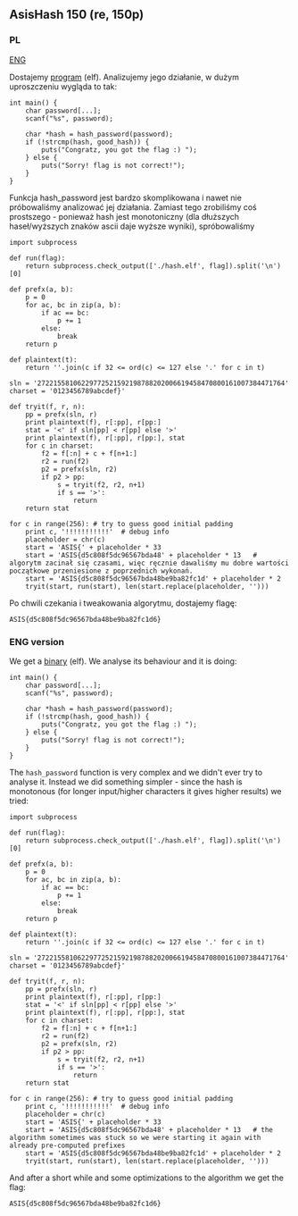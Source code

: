 ﻿## AsisHash 150 (re, 150p)

### PL
[ENG](#eng-version)

Dostajemy [program](./hash.elf) (elf). Analizujemy jego działanie, w dużym uproszczeniu wygląda to tak:

    int main() {
        char password[...];
        scanf("%s", password);

        char *hash = hash_password(password);
        if (!strcmp(hash, good_hash)) {
            puts("Congratz, you got the flag :) ");
        } else {
            puts("Sorry! flag is not correct!");
        }
    }

Funkcja hash_password jest bardzo skomplikowana i nawet nie próbowaliśmy analizować jej działania. Zamiast tego zrobiliśmy coś prostszego - ponieważ
hash jest monotoniczny (dla dłuższych haseł/wyższych znaków ascii daje wyższe wyniki), spróbowaliśmy

    import subprocess

    def run(flag):
        return subprocess.check_output(['./hash.elf', flag]).split('\n')[0]

    def prefx(a, b):
        p = 0
        for ac, bc in zip(a, b):
            if ac == bc:
                p += 1
            else:
                break
        return p

    def plaintext(t):
        return ''.join(c if 32 <= ord(c) <= 127 else '.' for c in t)

    sln = '27221558106229772521592198788202006619458470800161007384471764'
    charset = '0123456789abcdef}'

    def tryit(f, r, n):
        pp = prefx(sln, r)
        print plaintext(f), r[:pp], r[pp:]
        stat = '<' if sln[pp] < r[pp] else '>'
        print plaintext(f), r[:pp], r[pp:], stat
        for c in charset:
            f2 = f[:n] + c + f[n+1:]
            r2 = run(f2)
            p2 = prefx(sln, r2)
            if p2 > pp:
                s = tryit(f2, r2, n+1)
                if s == '>':
                    return
        return stat

    for c in range(256): # try to guess good initial padding
        print c, '!!!!!!!!!!!'  # debug info
        placeholder = chr(c)
        start = 'ASIS{' + placeholder * 33
        start = 'ASIS{d5c808f5dc96567bda48' + placeholder * 13   # algorytm zacinał się czasami, więc ręcznie dawaliśmy mu dobre wartości początkowe przeniesione z poprzednich wykonań.
        start = 'ASIS{d5c808f5dc96567bda48be9ba82fc1d' + placeholder * 2
        tryit(start, run(start), len(start.replace(placeholder, '')))

Po chwili czekania i tweakowania algorytmu, dostajemy flagę:

    ASIS{d5c808f5dc96567bda48be9ba82fc1d6}

### ENG version

We get a [binary](./hash.elf) (elf). We analyse its behaviour and it is doing:

    int main() {
        char password[...];
        scanf("%s", password);

        char *hash = hash_password(password);
        if (!strcmp(hash, good_hash)) {
            puts("Congratz, you got the flag :) ");
        } else {
            puts("Sorry! flag is not correct!");
        }
    }

The `hash_password` function is very complex and we didn't ever try to analyse it. Instead we did something simpler - since the hash is monotonous (for longer input/higher characters it gives higher results) we tried:

    import subprocess

    def run(flag):
        return subprocess.check_output(['./hash.elf', flag]).split('\n')[0]

    def prefx(a, b):
        p = 0
        for ac, bc in zip(a, b):
            if ac == bc:
                p += 1
            else:
                break
        return p

    def plaintext(t):
        return ''.join(c if 32 <= ord(c) <= 127 else '.' for c in t)

    sln = '27221558106229772521592198788202006619458470800161007384471764'
    charset = '0123456789abcdef}'

    def tryit(f, r, n):
        pp = prefx(sln, r)
        print plaintext(f), r[:pp], r[pp:]
        stat = '<' if sln[pp] < r[pp] else '>'
        print plaintext(f), r[:pp], r[pp:], stat
        for c in charset:
            f2 = f[:n] + c + f[n+1:]
            r2 = run(f2)
            p2 = prefx(sln, r2)
            if p2 > pp:
                s = tryit(f2, r2, n+1)
                if s == '>':
                    return
        return stat

    for c in range(256): # try to guess good initial padding
        print c, '!!!!!!!!!!!'  # debug info
        placeholder = chr(c)
        start = 'ASIS{' + placeholder * 33
        start = 'ASIS{d5c808f5dc96567bda48' + placeholder * 13   # the algorithm sometimes was stuck so we were starting it again with already pre-computed prefixes
        start = 'ASIS{d5c808f5dc96567bda48be9ba82fc1d' + placeholder * 2
        tryit(start, run(start), len(start.replace(placeholder, '')))

And after a short while and some optimizations to the algorithm we get the flag:

    ASIS{d5c808f5dc96567bda48be9ba82fc1d6}